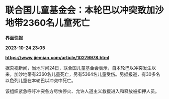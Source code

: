 # 联合国儿童基金会：本轮巴以冲突致加沙地带2360名儿童死亡
**界面快报**

**2023-10-24 23:05**

**https://www.jiemian.com/article/10279978.html**

据央视新闻，当地时间24日，联合国儿童基金会表示，自本轮巴以冲突发生以来，加沙地带有2360名儿童死亡，另有5364名儿童受伤。另据报道，有30多名以色列儿童在本轮巴以冲突中死亡。

该组织紧急呼吁冲突各方尽快停火、允许人道主义救援进入和释放被扣押人员。